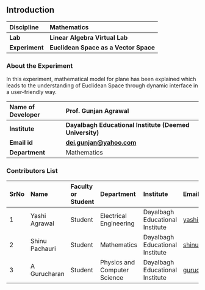 ## Introduction


<b>Discipline | <b>Mathematics
:--|:--|
<b> Lab | <b> Linear Algebra Virtual Lab
<b> Experiment|     <b> Euclidean Space as a Vector Space

### About the Experiment 

In this experiment, mathematical model for plane has been explained which leads to the understanding of Euclidean Space through dynamic interface in a user-friendly way.

<b>Name of Developer | <b> Prof. Gunjan Agrawal
:--|:--|
<b> Institute | <b>  Dayalbagh Educational Institute (Deemed University)
<b> Email id|     <b>  dei.gunjan@yahoo.com
<b> Department |  Mathematics

### Contributors List

SrNo | Name | Faculty or Student | Department| Institute | Email id
:--|:--|:--|:--|:--|:--|
1 | Yashi Agrawal| Student | Electrical Engineering | Dayalbagh Educational Institute | yashi03902@gmail.com
2 | Shinu Pachauri | Student | Mathematics | Dayalbagh Educational Institute | shinupachouri520@gmail.com
3 | A Gurucharan| Student | Physics and Computer Science | Dayalbagh Educational Institute | gurucharan1027@gmail.com
